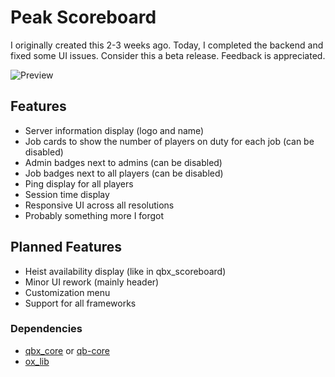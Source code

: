 # Peak Scoreboard

I originally created this 2-3 weeks ago. Today, I completed the backend and fixed some UI issues. Consider this a beta release. Feedback is appreciated.

![Preview](https://r2.fivemanage.com/mRGMLnWSeQJ90gOfps6Wt/images/Untitled-4.png)

## Features

- Server information display (logo and name)
- Job cards to show the number of players on duty for each job (can be disabled)
- Admin badges next to admins (can be disabled)
- Job badges next to all players (can be disabled)
- Ping display for all players
- Session time display
- Responsive UI across all resolutions
- Probably something more I forgot

## Planned Features
- Heist availability display (like in qbx_scoreboard)
- Minor UI rework (mainly header)
- Customization menu
- Support for all frameworks

### Dependencies
- [qbx_core](<https://github.com/Qbox-project/qbx_core/releases>) or [qb-core](<https://github.com/qbcore-framework/qb-core>)
- [ox_lib](<https://github.com/overextended/ox_lib/releases>)

